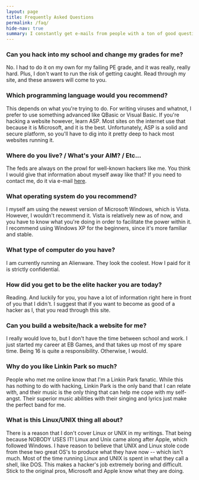 ```yaml
---
layout: page
title: Frequently Asked Questions
permalink: /faq/
hide-nav: true
summary: I constantly get e-mails from people with a ton of good questions. This page contains the questions I get asked the most. If you have a question, look here first, because if you e-mail me a question that is already answered here, <strong>you will be hacked!</strong>
---
```

### Can you hack into my school and change my grades for me? ### 
No. I had to do it on my own for my failing PE grade, and it was really, really hard. Plus, I don't want to run the risk of getting caught. Read through my site, and these answers will come to you.

### Which programming language would you recommend? ### 
This depends on what you're trying to do. For writing viruses and whatnot, I prefer to use something advanced like QBasic or Visual Basic. If you're hacking a website however, learn ASP. Most sites on the internet use that because it is Microsoft, and it is the best. Unfortunately, ASP is a solid and secure platform, so you'll have to dig into it pretty deep to hack most websites running it.

### Where do you live? / What's your AIM? / Etc... ### 
The feds are always on the prowl for well-known hackers like me. You think I would give that information about myself away like that? If you need to contact me, do it via e-mail <a href="/contact">here</a>.

### What operating system do you recommend? ### 
I myself am using the newest version of Microsoft Windows, which is Vista. However, I wouldn't recommend it. Vista is relatively new as of now, and you have to know what you're doing in order to facilitate the power within it. I recommend using Windows XP for the beginners, since it's more familiar and stable.

### What type of computer do you have? ### 
I am currently running an Alienware. They look the coolest. How I paid for it is strictly confidential.

### How did you get to be the elite hacker you are today? ### 
Reading. And luckily for you, you have a lot of information right here in front of you that I didn't. I suggest that if you want to become as good of a hacker as I, that you read through this site.

### Can you build a website/hack a website for me? ### 
I really would love to, but I don't have the time between school and work. I just started my career at EB Games, and that takes up most of my spare time. Being 16 is quite a responsibility. Otherwise, I would.

### Why do you like Linkin Park so much? ### 
People who met me online know that I'm a Linkin Park fanatic. While this has nothing to do with hacking, Linkin Park is the only band that I can relate with, and their music is the only thing that can help me cope with my self-angst. Their superior music abilities with their singing and lyrics just make the perfect band for me.

### What is this Linux/UNIX thing all about? ### 
There is a reason that I don't cover Linux or UNIX in my writings. That being because NOBODY USES IT! Linux and Unix came along after Apple, which followed Windows. I have reason to believe that UNIX and Linux stole code from these two great OS's to produce what they have now -- which isn't much. Most of the time running Linux and UNIX is spent in what they call a shell, like DOS. This makes a hacker's job extremely boring and difficult. Stick to the original pros, Microsoft and Apple know what they are doing.
